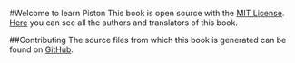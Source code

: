 #Welcome to learn Piston
This book is open source with the [MIT License][license].
[Here][aat] you can see all the authors and translators of this book.

##Contributing
The source files from which this book is generated can be found on [GitHub][github].

[license]: license.html
[aat]: aat.md
[github]: https://github.com/3442853561/Piston-Quest

